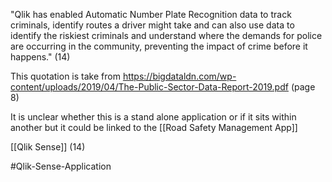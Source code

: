 "Qlik has enabled Automatic Number Plate Recognition data to track criminals, identify routes a driver might take and can also use data to identify the riskiest criminals and understand where the demands for police are occurring in the community, preventing the impact of crime before it happens." (14)

This quotation is take from https://bigdataldn.com/wp-content/uploads/2019/04/The-Public-Sector-Data-Report-2019.pdf (page 8)

It is unclear whether this is a stand alone application or if it sits within another but it could be linked to the [[Road Safety Management App]]

[[Qlik Sense]] (14)

#Qlik-Sense-Application

